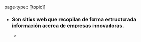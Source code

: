 page-type:: [[topic]]
- ### Son sitios web que recopilan de forma estructurada información acerca de empresas innovadoras.
  - 


